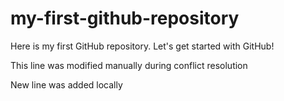 # my-first-github-repository
Here is my first GitHub repository. Let's get started with GitHub!

This line was modified manually during conflict resolution

New line was added locally